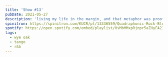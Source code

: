 ```yaml
---
title: 'Show #13'
pubDate: 2021-05-27
description: 'living my life in the margin, and that metaphor was proof'
spinitron: https://spinitron.com/KUCR/pl/13336559/Quadraphonic-Rock-Block
spotify: https://open.spotify.com/embed/playlist/0sMbMMxpRjnpr5aZHyFA21
tags:
  - wye oak
  - tango
  - r&b
---
```

